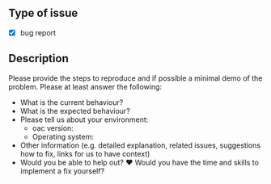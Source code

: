 ## Type of issue
- [x] bug report

## Description
Please provide the steps to reproduce and if possible a minimal demo of the problem. Please at least answer the following:
- What is the current behaviour?
- What is the expected behaviour?
- Please tell us about your environment:
  - oac version:
  - Operating system:
- Other information (e.g. detailed explanation, related issues, suggestions how to fix, links for us to have context)
- Would you be able to help out? ♥️ Would you have the time and skills to implement a fix yourself?
